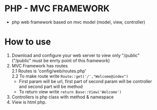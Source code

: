 # PHP - MVC FRAMEWORK
 - php web framework based on mvc model (model, view, controller)
# How to use
  1. Download and configure your web server to view only "/public" ("/public" must be enrty point of this framework)
  2. MVC Framework has routes <br>
    2.1 Routes is 'config/web/routes.php' <br>
   2.2 To make route write <code>Route::get('/',"Welcome@index")</code> <br>
     - First param will be url, first part of second param will be controller and second part will be method <br>
     - To return view write <code>return Base::View('Welcome')</code> <br>
  3. Controllers is php class with method & namespace <br>
  4. View is html php. <br>
